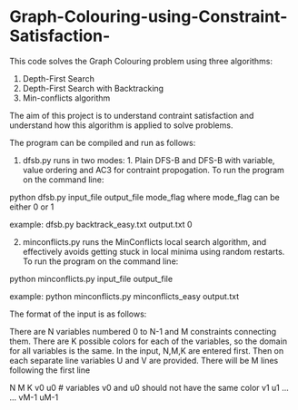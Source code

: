 # Graph-Colouring-using-Constraint-Satisfaction-

This code solves the Graph Colouring problem using three algorithms:
1. Depth-First Search
2. Depth-First Search with Backtracking
3. Min-conflicts algorithm

The aim of this project is to understand contraint satisfaction and understand how this algorithm is applied to solve problems.

The program can be compiled and run as follows:

1. dfsb.py runs in two modes: 1. Plain DFS-B and DFS-B with variable, value ordering and AC3 for contraint propogation. To run the program on the command line:

python dfsb.py input_file output_file mode_flag
where mode_flag can be either 0 or 1

example: dfsb.py backtrack_easy.txt output.txt 0

2. minconflicts.py runs the MinConflicts local search algorithm, and effectively avoids getting stuck in local minima using random restarts. To run the program on the command line:

python minconflicts.py input_file output_file

example: python minconflicts.py minconflicts_easy output.txt

The format of the input is as follows:

There are N variables numbered 0 to N-1 and M constraints connecting them. There are K possible colors for each of the variables, so the domain for all variables is the same. In the input, N,M,K are entered first. Then on each separate line variables U and V are provided. There will be M lines following the first line

N  M  K 
v0 u0  # variables v0 and u0 should not have the same color
v1 u1
... 
...
vM-1   uM-1



